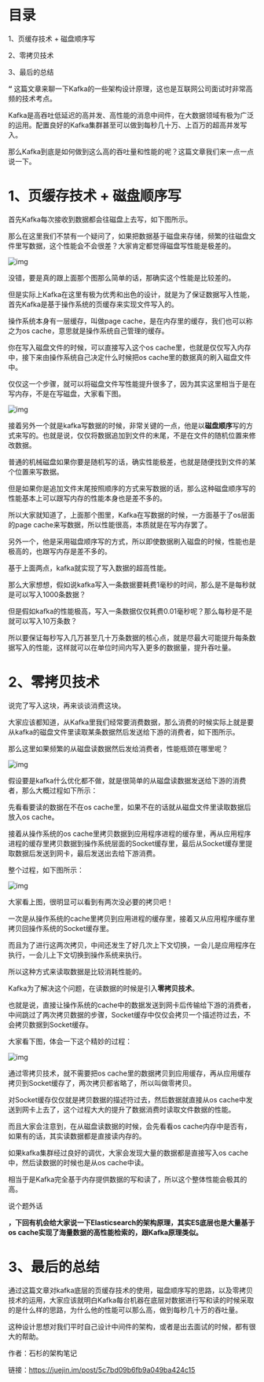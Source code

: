 # 目录

1、页缓存技术 + 磁盘顺序写

2、零拷贝技术

3、最后的总结



**“** 这篇文章来聊一下Kafka的一些架构设计原理，这也是互联网公司面试时非常高频的技术考点。

Kafka是高吞吐低延迟的高并发、高性能的消息中间件，在大数据领域有极为广泛的运用。配置良好的Kafka集群甚至可以做到每秒几十万、上百万的超高并发写入。

那么Kafka到底是如何做到这么高的吞吐量和性能的呢？这篇文章我们来一点一点说一下。



# 1、页缓存技术 + 磁盘顺序写

首先Kafka每次接收到数据都会往磁盘上去写，如下图所示。

那么在这里我们不禁有一个疑问了，如果把数据基于磁盘来存储，频繁的往磁盘文件里写数据，这个性能会不会很差？大家肯定都觉得磁盘写性能是极差的。

![img](https://user-gold-cdn.xitu.io/2019/3/3/16943aa948259796?imageView2/0/w/1280/h/960/format/webp/ignore-error/1)

没错，要是真的跟上面那个图那么简单的话，那确实这个性能是比较差的。

但是实际上Kafka在这里有极为优秀和出色的设计，就是为了保证数据写入性能，首先Kafka是基于操作系统的页缓存来实现文件写入的。

操作系统本身有一层缓存，叫做page cache，是在内存里的缓存，我们也可以称之为os cache，意思就是操作系统自己管理的缓存。

你在写入磁盘文件的时候，可以直接写入这个os cache里，也就是仅仅写入内存中，接下来由操作系统自己决定什么时候把os cache里的数据真的刷入磁盘文件中。

仅仅这一个步骤，就可以将磁盘文件写性能提升很多了，因为其实这里相当于是在写内存，不是在写磁盘，大家看下图。

![img](https://user-gold-cdn.xitu.io/2019/3/3/16943aaaebd513fb?imageView2/0/w/1280/h/960/format/webp/ignore-error/1)

接着另外一个就是kafka写数据的时候，非常关键的一点，他是以**磁盘顺序**写的方式来写的。也就是说，仅仅将数据追加到文件的末尾，不是在文件的随机位置来修改数据。

普通的机械磁盘如果你要是随机写的话，确实性能极差，也就是随便找到文件的某个位置来写数据。

但是如果你是追加文件末尾按照顺序的方式来写数据的话，那么这种磁盘顺序写的性能基本上可以跟写内存的性能本身也是差不多的。

所以大家就知道了，上面那个图里，Kafka在写数据的时候，一方面基于了os层面的page cache来写数据，所以性能很高，本质就是在写内存罢了。

另外一个，他是采用磁盘顺序写的方式，所以即使数据刷入磁盘的时候，性能也是极高的，也跟写内存是差不多的。

基于上面两点，kafka就实现了写入数据的超高性能。

那么大家想想，假如说kafka写入一条数据要耗费1毫秒的时间，那么是不是每秒就是可以写入1000条数据？

但是假如kafka的性能极高，写入一条数据仅仅耗费0.01毫秒呢？那么每秒是不是就可以写入10万条数？

所以要保证每秒写入几万甚至几十万条数据的核心点，就是尽最大可能提升每条数据写入的性能，这样就可以在单位时间内写入更多的数据量，提升吞吐量。





# 2、零拷贝技术

说完了写入这块，再来谈谈消费这块。

大家应该都知道，从Kafka里我们经常要消费数据，那么消费的时候实际上就是要从kafka的磁盘文件里读取某条数据然后发送给下游的消费者，如下图所示。

那么这里如果频繁的从磁盘读数据然后发给消费者，性能瓶颈在哪里呢？

![img](https://user-gold-cdn.xitu.io/2019/3/3/16943aad073a9f75?imageView2/0/w/1280/h/960/format/webp/ignore-error/1)



假设要是kafka什么优化都不做，就是很简单的从磁盘读数据发送给下游的消费者，那么大概过程如下所示：

先看看要读的数据在不在os cache里，如果不在的话就从磁盘文件里读取数据后放入os cache。

接着从操作系统的os cache里拷贝数据到应用程序进程的缓存里，再从应用程序进程的缓存里拷贝数据到操作系统层面的Socket缓存里，最后从Socket缓存里提取数据后发送到网卡，最后发送出去给下游消费。

整个过程，如下图所示：

![img](https://user-gold-cdn.xitu.io/2019/3/3/16943aaeafe9e60c?imageView2/0/w/1280/h/960/format/webp/ignore-error/1)

大家看上图，很明显可以看到有两次没必要的拷贝吧！

一次是从操作系统的cache里拷贝到应用进程的缓存里，接着又从应用程序缓存里拷贝回操作系统的Socket缓存里。

而且为了进行这两次拷贝，中间还发生了好几次上下文切换，一会儿是应用程序在执行，一会儿上下文切换到操作系统来执行。

所以这种方式来读取数据是比较消耗性能的。

Kafka为了解决这个问题，在读数据的时候是引入**零拷贝技术**。

也就是说，直接让操作系统的cache中的数据发送到网卡后传输给下游的消费者，中间跳过了两次拷贝数据的步骤，Socket缓存中仅仅会拷贝一个描述符过去，不会拷贝数据到Socket缓存。

大家看下图，体会一下这个精妙的过程：

![img](https://user-gold-cdn.xitu.io/2019/3/3/16943ab2ec06bc35?imageView2/0/w/1280/h/960/format/webp/ignore-error/1)



通过零拷贝技术，就不需要把os cache里的数据拷贝到应用缓存，再从应用缓存拷贝到Socket缓存了，两次拷贝都省略了，所以叫做零拷贝。

对Socket缓存仅仅就是拷贝数据的描述符过去，然后数据就直接从os cache中发送到网卡上去了，这个过程大大的提升了数据消费时读取文件数据的性能。

而且大家会注意到，在从磁盘读数据的时候，会先看看os cache内存中是否有，如果有的话，其实读数据都是直接读内存的。

如果kafka集群经过良好的调优，大家会发现大量的数据都是直接写入os cache中，然后读数据的时候也是从os cache中读。

相当于是Kafka完全基于内存提供数据的写和读了，所以这个整体性能会极其的高。



说个题外话

**，下回有机会给大家说一下Elasticsearch的架构原理，其实ES底层也是大量基于os cache实现了海量数据的高性能检索的，跟Kafka原理类似。**

# 3、最后的总结

通过这篇文章对kafka底层的页缓存技术的使用，磁盘顺序写的思路，以及零拷贝技术的运用，大家应该就明白Kafka每台机器在底层对数据进行写和读的时候采取的是什么样的思路，为什么他的性能可以那么高，做到每秒几十万的吞吐量。

这种设计思想对我们平时自己设计中间件的架构，或者是出去面试的时候，都有很大的帮助。

作者：石杉的架构笔记

链接：https://juejin.im/post/5c7bd09b6fb9a049ba424c15

